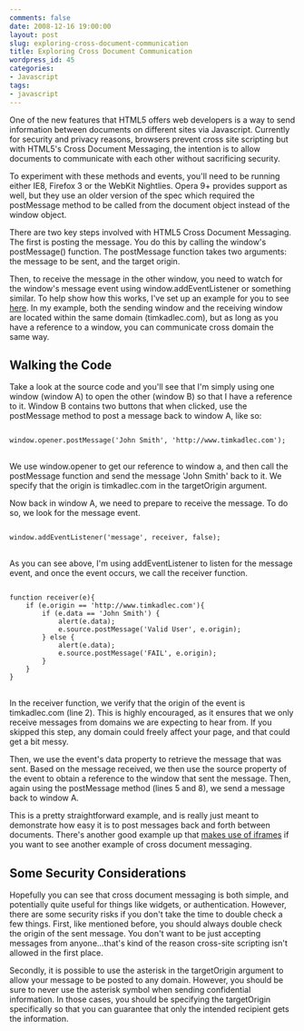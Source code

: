 ```yaml
---
comments: false
date: 2008-12-16 19:00:00
layout: post
slug: exploring-cross-document-communication
title: Exploring Cross Document Communication
wordpress_id: 45
categories:
- Javascript
tags:
- javascript
---
```


One of the new features that HTML5 offers web developers is a way to send information between documents on different sites via Javascript. Currently for security and privacy reasons, browsers prevent cross site scripting but with HTML5's Cross Document Messaging, the intention is to allow documents to communicate with each other without sacrificing security.

To experiment with these methods and events, you'll need to be running either IE8, Firefox 3 or the WebKit Nightlies. Opera 9+ provides support as well, but they use an older version of the spec which required the postMessage method to be called from the document object instead of the window object.

There are two key steps involved with HTML5 Cross Document Messaging. The first is posting the message. You do this by calling the window's postMessage() function. The postMessage function takes two arguments: the message to be sent, and the target origin.

Then, to receive the message in the other window, you need to watch for the window's message event using window.addEventListener or something similar. To help show how this works, I've set up an example for you to see [here](http://www.timkadlec.com/crosssite_get.asp). In my example, both the sending window and the receiving window are located within the same domain (timkadlec.com), but as long as you have a reference to a window, you can communicate cross domain the same way.


## Walking the Code


Take a look at the source code and you'll see that I'm simply using one window (window A) to open the other (window B) so that I have a reference to it. Window B contains two buttons that when clicked, use the postMessage method to post a message back to window A, like so:


<pre>
<code class="language-javascript">
window.opener.postMessage('John Smith', 'http://www.timkadlec.com');
</code>
</pre>

We use window.opener to get our reference to window a, and then call the postMessage function and send the message 'John Smith' back to it. We specify that the origin is timkadlec.com in the targetOrigin argument.

Now back in window A, we need to prepare to receive the message. To do so, we look for the message event.

<pre>
<code class="language-javascript">
window.addEventListener('message', receiver, false);
</code>
</pre>

As you can see above, I'm using addEventListener to listen for the message event, and once the event occurs, we call the receiver function.

<pre>
<code class="language-javascript">
function receiver(e){
	if (e.origin == 'http://www.timkadlec.com'){
		if (e.data == 'John Smith') {
			alert(e.data);
			e.source.postMessage('Valid User', e.origin);
		} else {
			alert(e.data);
			e.source.postMessage('FAIL', e.origin);
		}
	}
}
</code>
</pre>

In the receiver function, we verify that the origin of the event is timkadlec.com (line 2). This is highly encouraged, as it ensures that we only receive messages from domains we are expecting to hear from. If you skipped this step, any domain could freely affect your page, and that could get a bit messy.

Then, we use the event's data property to retrieve the message that was sent. Based on the message received, we then use the source property of the event to obtain a reference to the window that sent the message. Then, again using the postMessage method (lines 5 and 8), we send a message back to window A.

This is a pretty straightforward example, and is really just meant to demonstrate how easy it is to post messages back and forth between documents. There's another good example up that [makes use of iframes](http://austinchau.blogspot.com/2008/11/html5-cross-document-messaging.html) if you want to see another example of cross document messaging.

## Some Security Considerations

Hopefully you can see that cross document messaging is both simple, and potentially quite useful for things like widgets, or authentication. However, there are some security risks if you don't take the time to double check a few things. First, like mentioned before, you should always double check the origin of the sent message. You don't want to be just accepting messages from anyone...that's kind of the reason cross-site scripting isn't allowed in the first place.

Secondly, it is possible to use the asterisk in the targetOrigin argument to allow your message to be posted to any domain. However, you should be sure to never use the asterisk symbol when sending confidential information. In those cases, you should be specifying the targetOrigin specifically so that you can guarantee that only the intended recipient gets the information.
